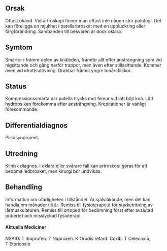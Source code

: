 ## Orsak

Oftast okänd. Vid artroskopi finner man oftast inte någon stor patologi. Det kan föreligga en mjukhet i patellarbrosket med en uppluckring eller färgförändring. Sambanden till besvären är dock oklara.

## Symtom

Smärtor i främre delen av knäleden, framför allt efter ansträngning som vid nigsittande och gång nerför trappor, men även efter stillasittande. Kommer även vid idrottsutövning. Drabbar främst yngre tonårsflickor.

## Status

Kompressionssmärta när patella trycks mot femur vid lätt böjt knä. Lätt hydrops kan förekomma efter ansträngning. Krepitationer är vanligt förekommande.

## Differentialdiagnos

Plicasyndromet.

## Utredning

Klinisk diagnos. I oklara eller svårare fall kan artroskopi göras för att bedöma ledbrosket, men kirurgi bör undvikas.

## Behandling

Information om ofarligheten i tillståndet. Är självläkande, men det kan handla om månader till år. Remiss till fysioterapeut för styrketräning av lårmuskulaturen. Remiss till ortoped för bedömning först efter avslutad pubertet och misslyckad fysioterapi.

#### Aktuella Mediciner

NSAID: T Ibuprofen. T Naproxen. K Orudis retard.
Coxib: T Celecoxib, T Etoricoxib 


